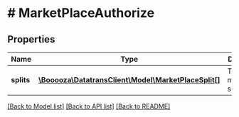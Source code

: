 # # MarketPlaceAuthorize

## Properties

Name | Type | Description | Notes
------------ | ------------- | ------------- | -------------
**splits** | [**\Booooza\DatatransClient\Model\MarketPlaceSplit[]**](MarketPlaceSplit.md) | The marketplace splits |

[[Back to Model list]](../../README.md#models) [[Back to API list]](../../README.md#endpoints) [[Back to README]](../../README.md)
